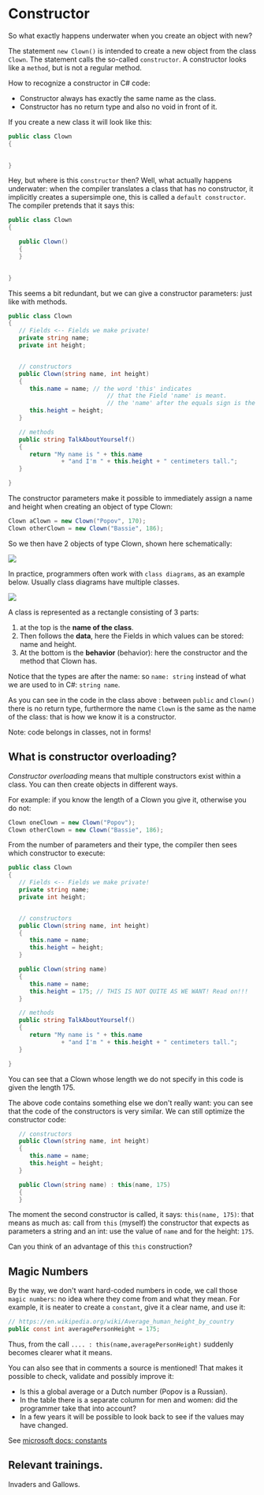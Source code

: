 # Constructor

So what exactly happens underwater when you create an object with new?

The statement `new Clown()` is intended to create a new object from the class `Clown`. The statement calls the so-called `constructor`. A constructor looks like a `method`, but is not a regular method.  

How to recognize a constructor in C# code:
+ Constructor always has exactly the same name as the class.
+ Constructor has no return type and also no void in front of it.

If you create a new class it will look like this:

```cs
public class Clown
{

	
}
```

Hey, but where is this `constructor` then? Well, what actually happens underwater: when the compiler translates a class that has no constructor, it implicitly creates a supersimple one, this is called a `default constructor`. The compiler pretends that it says this:

```cs
public class Clown
{

   public Clown()
   {
   }

	
}
```

This seems a bit redundant, but we can give a constructor parameters: just like with methods.


```cs
public class Clown
{
   // Fields <-- Fields we make private!
   private string name;
   private int height;


   // constructors
   public Clown(string name, int height)
   {
      this.name = name; // the word 'this' indicates
                            // that the Field 'name' is meant.  
                            // the 'name' after the equals sign is the parameter.
      this.height = height;
   }

   // methods
   public string TalkAboutYourself()
   {
      return "My name is " + this.name
               + "and I'm " + this.height + " centimeters tall.";
   }

}
```


The constructor parameters make it possible to immediately assign a name and height when creating an object of type Clown:

```cs
Clown aClown = new Clown("Popov", 170);
Clown otherClown = new Clown("Bassie", 186);
```


So we then have 2 objects of type Clown, shown here schematically:

![](../../ctor-clown-objects.png)


In practice, programmers often work with `class diagrams`, as an example below. Usually class diagrams have multiple classes.


![](../../ctor-class-Clown.png)


A class is represented as a rectangle consisting of 3 parts:
1. at the top is the **name of the class**.
2. Then follows the **data**, here the Fields in which values can be stored: name and height.
3. At the bottom is the **behavior** (behavior): here the constructor and the method that Clown has.

Notice that the types are after the name: so `name: string` instead of what we are used to in C#: `string name`.


As you can see in the code in the class above : between `public` and `Clown()` there is no return type, furthermore the name `Clown` is the same as the name of the class: that is how we know it is a constructor.



Note: code belongs in classes, not in forms!


## What is constructor overloading?

*Constructor overloading* means that multiple constructors exist within a class.
You can then create objects in different ways.

For example: if you know the length of a Clown you give it, otherwise you do not:

```cs
Clown oneClown = new Clown("Popov");
Clown otherClown = new Clown("Bassie", 186);
```

From the number of parameters and their type, the compiler then sees which constructor to execute:


```cs
public class Clown
{
   // Fields <-- Fields we make private!
   private string name;
   private int height;


   // constructors
   public Clown(string name, int height)
   {
      this.name = name;
      this.height = height;
   }

   public Clown(string name)
   {
      this.name = name;
      this.height = 175; // THIS IS NOT QUITE AS WE WANT! Read on!!!
   }

   // methods
   public string TalkAboutYourself()
   {
      return "My name is " + this.name
               + "and I'm " + this.height + " centimeters tall.";
   }

}
```

You can see that a Clown whose length we do not specify in this code is given the length 175.

The above code contains something else we don't really want: you can see that the code of the constructors is very similar. We can still optimize the constructor code:

```cs
   // constructors
   public Clown(string name, int height)
   {
      this.name = name;
      this.height = height;
   }

   public Clown(string name) : this(name, 175)
   {
   }
```

The moment the second constructor is called, it says: `this(name, 175)`: that means as much as: call from `this` (myself) the constructor that expects as parameters a string and an int: use the value of `name` and for the height: `175`.

Can you think of an advantage of this `this` construction?

## Magic Numbers
By the way, we don't want hard-coded numbers in code, we call those `magic numbers`: no idea where they come from and what they mean. For example, it is neater to create a `constant`, give it a clear name, and use it:

```cs
// https://en.wikipedia.org/wiki/Average_human_height_by_country
public const int averagePersonHeight = 175;
```

Thus, from the call `.... : this(name,averagePersonHeight)` suddenly becomes clearer what it means.

You can also see that in comments a source is mentioned! That makes it possible to check, validate and possibly improve it:
+ Is this a global average or a Dutch number (Popov is a Russian).
+ In the table there is a separate column for men and women: did the programmer take that into account?
+ In a few years it will be possible to look back to see if the values may have changed.

See [microsoft docs: constants](https://docs.microsoft.com/en-us/dotnet/csharp/programming-guide/classes-and-structs/constants)

## Relevant trainings.
Invaders and Gallows.